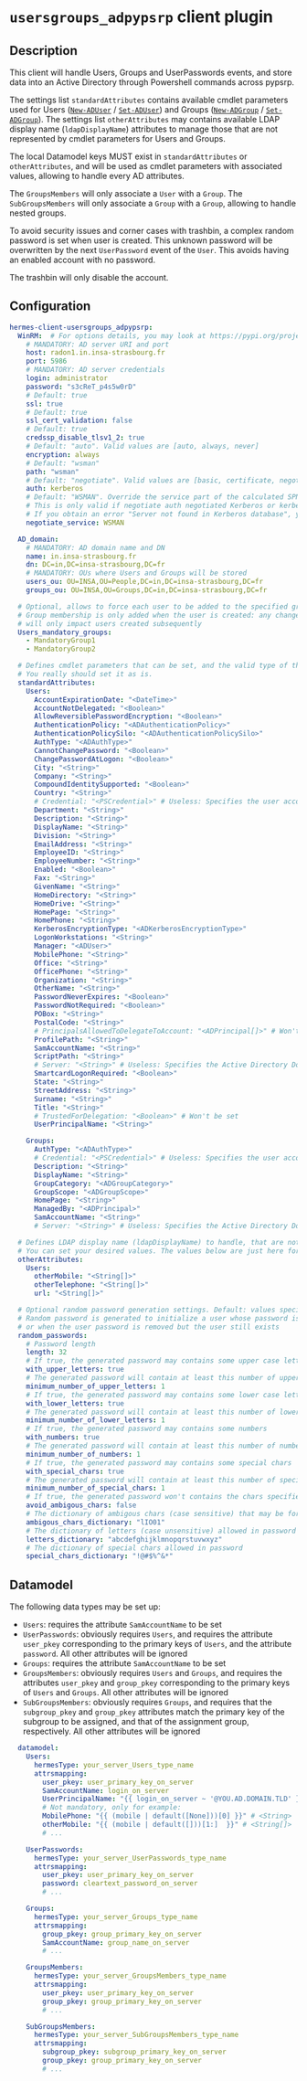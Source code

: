 <!--
Hermes : Change Data Capture (CDC) tool from any source(s) to any target
Copyright (C) 2023, 2024 INSA Strasbourg

This file is part of Hermes.

Hermes is free software: you can redistribute it and/or modify
it under the terms of the GNU General Public License as published by
the Free Software Foundation, either version 3 of the License, or
(at your option) any later version.

Hermes is distributed in the hope that it will be useful,
but WITHOUT ANY WARRANTY; without even the implied warranty of
MERCHANTABILITY or FITNESS FOR A PARTICULAR PURPOSE. See the
GNU General Public License for more details.

You should have received a copy of the GNU General Public License
along with Hermes. If not, see <https://www.gnu.org/licenses/>.
-->

# `usersgroups_adpypsrp` client plugin

## Description

This client will handle Users, Groups and UserPasswords events, and store data into an Active Directory through Powershell commands across pypsrp.

The settings list `standardAttributes` contains available cmdlet parameters used for Users ([`New-ADUser`](https://learn.microsoft.com/en-us/powershell/module/activedirectory/new-aduser) / [`Set-ADUser`](https://learn.microsoft.com/en-us/powershell/module/activedirectory/set-aduser)) and Groups ([`New-ADGroup`](https://learn.microsoft.com/en-us/powershell/module/activedirectory/new-adgroup) / [`Set-ADGroup`](https://learn.microsoft.com/en-us/powershell/module/activedirectory/set-adgroup)).
The settings list `otherAttributes` may contains available LDAP display name (`ldapDisplayName`) attributes to manage those that are not represented by cmdlet parameters for Users and Groups.

The local Datamodel keys MUST exist in `standardAttributes` or `otherAttributes`, and will be used as cmdlet parameters with associated values, allowing to handle every AD attributes.

The `GroupsMembers` will only associate a `User` with a `Group`.
The `SubGroupsMembers` will only associate a `Group` with a `Group`, allowing to handle nested groups.

To avoid security issues and corner cases with trashbin, a complex random password is set when user is created. This unknown password will be overwritten by the next `UserPassword` event of the `User`. This avoids having an enabled account with no password.

The trashbin will only disable the account.

## Configuration

```yaml
hermes-client-usersgroups_adpypsrp:
  WinRM:  # For options details, you may look at https://pypi.org/project/pypsrp/ - "Connection"
    # MANDATORY: AD server URI and port
    host: radon1.in.insa-strasbourg.fr
    port: 5986
    # MANDATORY: AD server credentials
    login: administrator
    password: "s3cReT_p4s5w0rD"
    # Default: true
    ssl: true
    # Default: true
    ssl_cert_validation: false
    # Default: true
    credssp_disable_tlsv1_2: true
    # Default: "auto". Valid values are [auto, always, never]
    encryption: always
    # Default: "wsman"
    path: "wsman"
    # Default: "negotiate". Valid values are [basic, certificate, negotiate, ntlm, kerberos, credssp]
    auth: kerberos
    # Default: "WSMAN". Override the service part of the calculated SPN used when authenticating the server.
    # This is only valid if negotiate auth negotiated Kerberos or kerberos was explicitly set.
    # If you obtain an error "Server not found in Kerberos database", you may try to set HTTP here.
    negotiate_service: WSMAN

  AD_domain:
    # MANDATORY: AD domain name and DN
    name: in.insa-strasbourg.fr
    dn: DC=in,DC=insa-strasbourg,DC=fr
    # MANDATORY: OUs where Users and Groups will be stored
    users_ou: OU=INSA,OU=People,DC=in,DC=insa-strasbourg,DC=fr
    groups_ou: OU=INSA,OU=Groups,DC=in,DC=insa-strasbourg,DC=fr

  # Optional, allows to force each user to be added to the specified group list.
  # Group membership is only added when the user is created: any change to this parameter's value
  # will only impact users created subsequently
  Users_mandatory_groups:
    - MandatoryGroup1
    - MandatoryGroup2

  # Defines cmdlet parameters that can be set, and the valid type of the associated value
  # You really should set it as is.
  standardAttributes:
    Users:
      AccountExpirationDate: "<DateTime>"
      AccountNotDelegated: "<Boolean>"
      AllowReversiblePasswordEncryption: "<Boolean>"
      AuthenticationPolicy: "<ADAuthenticationPolicy>"
      AuthenticationPolicySilo: "<ADAuthenticationPolicySilo>"
      AuthType: "<ADAuthType>"
      CannotChangePassword: "<Boolean>"
      ChangePasswordAtLogon: "<Boolean>"
      City: "<String>"
      Company: "<String>"
      CompoundIdentitySupported: "<Boolean>"
      Country: "<String>"
      # Credential: "<PSCredential>" # Useless: Specifies the user account credentials to use to perform this task
      Department: "<String>"
      Description: "<String>"
      DisplayName: "<String>"
      Division: "<String>"
      EmailAddress: "<String>"
      EmployeeID: "<String>"
      EmployeeNumber: "<String>"
      Enabled: "<Boolean>"
      Fax: "<String>"
      GivenName: "<String>"
      HomeDirectory: "<String>"
      HomeDrive: "<String>"
      HomePage: "<String>"
      HomePhone: "<String>"
      KerberosEncryptionType: "<ADKerberosEncryptionType>"
      LogonWorkstations: "<String>"
      Manager: "<ADUser>"
      MobilePhone: "<String>"
      Office: "<String>"
      OfficePhone: "<String>"
      Organization: "<String>"
      OtherName: "<String>"
      PasswordNeverExpires: "<Boolean>"
      PasswordNotRequired: "<Boolean>"
      POBox: "<String>"
      PostalCode: "<String>"
      # PrincipalsAllowedToDelegateToAccount: "<ADPrincipal[]>" # Won't be set
      ProfilePath: "<String>"
      SamAccountName: "<String>"
      ScriptPath: "<String>"
      # Server: "<String>" # Useless: Specifies the Active Directory Domain Services instance to connect to
      SmartcardLogonRequired: "<Boolean>"
      State: "<String>"
      StreetAddress: "<String>"
      Surname: "<String>"
      Title: "<String>"
      # TrustedForDelegation: "<Boolean>" # Won't be set
      UserPrincipalName: "<String>"

    Groups:
      AuthType: "<ADAuthType>"
      # Credential: "<PSCredential>" # Useless: Specifies the user account credentials to use to perform this task
      Description: "<String>"
      DisplayName: "<String>"
      GroupCategory: "<ADGroupCategory>"
      GroupScope: "<ADGroupScope>"
      HomePage: "<String>"
      ManagedBy: "<ADPrincipal>"
      SamAccountName: "<String>"
      # Server: "<String>" # Useless: Specifies the Active Directory Domain Services instance to connect to

  # Defines LDAP display name (ldapDisplayName) to handle, that are not handled with standardAttributes.
  # You can set your desired values. The values below are just here for example.
  otherAttributes:
    Users:
      otherMobile: "<String[]>"
      otherTelephone: "<String[]>"
      url: "<String[]>"

  # Optional random password generation settings. Default: values specified below
  # Random password is generated to initialize a user whose password is not yet available,
  # or when the user password is removed but the user still exists
  random_passwords:
    # Password length
    length: 32
    # If true, the generated password may contains some upper case letters
    with_upper_letters: true
    # The generated password will contain at least this number of upper case letters
    minimum_number_of_upper_letters: 1
    # If true, the generated password may contains some lower case letters
    with_lower_letters: true
    # The generated password will contain at least this number of lower case letters
    minimum_number_of_lower_letters: 1
    # If true, the generated password may contains some numbers
    with_numbers: true
    # The generated password will contain at least this number of numbers
    minimum_number_of_numbers: 1
    # If true, the generated password may contains some special chars
    with_special_chars: true
    # The generated password will contain at least this number of special chars
    minimum_number_of_special_chars: 1
    # If true, the generated password won't contains the chars specified in 'ambigous_chars_dictionary'
    avoid_ambigous_chars: false
    # The dictionary of ambigous chars (case sensitive) that may be forbidden in password, even if some are present in other dictionnaries
    ambigous_chars_dictionary: "lIO01"
    # The dictionary of letters (case unsensitive) allowed in password
    letters_dictionary: "abcdefghijklmnopqrstuvwxyz"
    # The dictionary of special chars allowed in password
    special_chars_dictionary: "!@#$%^&*"
```

## Datamodel

The following data types may be set up:

- `Users`: requires the attribute `SamAccountName` to be set
- `UserPasswords`: obviously requires `Users`, and requires the attribute `user_pkey` corresponding to the primary keys of `Users`, and the attribute `password`. All other attributes will be ignored
- `Groups`: requires the attribute `SamAccountName` to be set
- `GroupsMembers`: obviously requires `Users` and `Groups`, and requires the attributes `user_pkey` and `group_pkey` corresponding to the primary keys of `Users` and `Groups`. All other attributes will be ignored
- `SubGroupsMembers`: obviously requires `Groups`, and requires that the `subgroup_pkey` and `group_pkey` attributes match the primary key of the subgroup to be assigned, and that of the assignment group, respectively. All other attributes will be ignored

```yaml
  datamodel:
    Users:
      hermesType: your_server_Users_type_name
      attrsmapping:
        user_pkey: user_primary_key_on_server
        SamAccountName: login_on_server
        UserPrincipalName: "{{ login_on_server ~ '@YOU.AD.DOMAIN.TLD' }}"
        # Not mandatory, only for example:
        MobilePhone: "{{ (mobile | default([None]))[0] }}" # <String>
        otherMobile: "{{ (mobile | default([]))[1:]  }}" # <String[]>
        # ...

    UserPasswords:
      hermesType: your_server_UserPasswords_type_name
      attrsmapping:
        user_pkey: user_primary_key_on_server
        password: cleartext_password_on_server
        # ...

    Groups:
      hermesType: your_server_Groups_type_name
      attrsmapping:
        group_pkey: group_primary_key_on_server
        SamAccountName: group_name_on_server
        # ...

    GroupsMembers:
      hermesType: your_server_GroupsMembers_type_name
      attrsmapping:
        user_pkey: user_primary_key_on_server
        group_pkey: group_primary_key_on_server
        # ...

    SubGroupsMembers:
      hermesType: your_server_SubGroupsMembers_type_name
      attrsmapping:
        subgroup_pkey: subgroup_primary_key_on_server
        group_pkey: group_primary_key_on_server
        # ...
```
